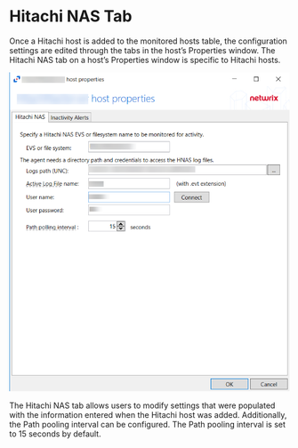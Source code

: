 # Hitachi NAS Tab

Once a Hitachi host is added to the monitored hosts table, the configuration settings are edited through the tabs in the host’s Properties window. The Hitachi NAS tab on a host’s Properties window is specific to Hitachi hosts.

![Host Properties - Hitachi Tab](/static/img/product_docs/activitymonitor/activitymonitor/admin/monitoredhosts/properties/hitachihostproperties.png)

The Hitachi NAS tab allows users to modify settings that were populated with the information entered when the Hitachi host was added. Additionally, the Path pooling interval can be configured. The Path pooling interval is set to 15 seconds by default.
